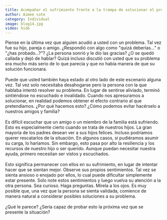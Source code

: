 ```yaml
---
title: Acompañar el sufrimiento frente a la trampa de solucionar el problema
author: Aimee cote
category: Individual
image: blog14.jpg
video: hide
---
```

<div>Piense en la última vez que alguien acudió a usted con un problema. Tal vez fue su hijo, pareja o amigo. ¿Respondió con algo como "quizá deberías..." o "¿has probado...?"? ¿La persona sonrió y le dio las gracias? ¿O se quedó callada y dejó de hablar? Quizá incluso discutió con usted que su problema era mucho más serio de lo que parecía y que no había manera de que su solución funcionara.<br><br>Puede que usted también haya estado al otro lado de este escenario alguna vez. Tal vez solo necesitaba desahogarse pero la persona con la que hablaba intentó resolver su problema. En lugar de sentirse aliviado, terminó sintiéndose no escuchado e invalidado. Cuando nos apresuramos a solucionar, en realidad podemos obtener el efecto contrario al que pretendíamos. ¿Por qué hacemos esto? ¿Cómo podemos evitar hacérselo a nuestros amigos y familia?<br><br>Es difícil escuchar que un amigo o un miembro de la familia está sufriendo. Esto es especialmente cierto cuando se trata de nuestros hijos. La gran mayoría de los padres desean ver a sus hijos felices. Incluso podríamos querer rescatarlos de la situación. En algunos casos, si pudiéramos asumir su carga, lo haríamos. Sin embargo, esto pasa por alto la resiliencia y los recursos de nuestro hijo o ser querido. Aunque puedan necesitar nuestra ayuda, primero necesitan ser vistos y escuchados.<br><br>Esto significa permanecer con ellos en su sufrimiento, en lugar de intentar hacer que se sientan mejor. Observe sus propios sentimientos. Tal vez se sienta ansioso o enojado por ellos, lo cual puede dificultar simplemente estar presente. Solo note estos sentimientos y luego vuelva su atención a la otra persona. Sea curioso. Haga preguntas. Mírela a los ojos. Es muy posible que, una vez que la persona se sienta validada, comience de manera natural a considerar posibles soluciones a su problema.<br><br>¿Qué le parece? ¿Sería capaz de probar esto la próxima vez que se presente la situación?</div>